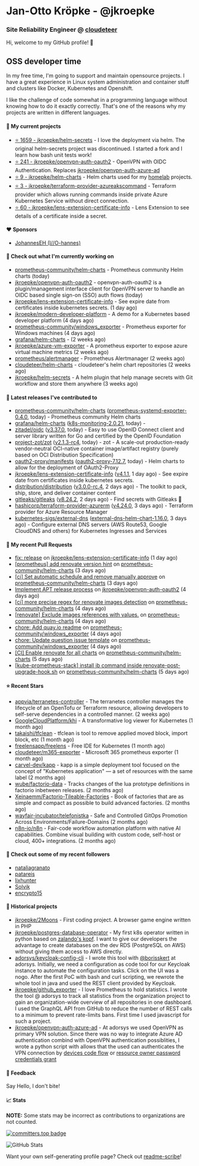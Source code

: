 # Jan-Otto Kröpke - @jkroepke
### Site Reliability Engineer @ [cloudeteer](https://cloudeteer.de/)

Hi, welcome to my GitHub profile! 👋

## OSS developer time
In my free time, I'm going to support and maintain opensource projects. I have a great experience in Linux system administration and container stuff and clusters like Docker, Kubernetes and Openshift.

I like the challenge of code somewhat in a programming language without knowing how to do it exactly correctly. That's one of the reasons why my projects are written in different languages.

#### 🌱 My current projects
- [⭐️ 1659 - jkroepke/helm-secrets](https://github.com/jkroepke/helm-secrets) - I love the deployment via helm. The original helm-secrets project was discontinued. I started a fork and I learn how bash unit tests work!
- [⭐️ 241 - jkroepke/openvpn-auth-oauth2](https://github.com/jkroepke/openvpn-auth-oauth2) - OpenVPN with OIDC Authentication. Replaces  [jkroepke/openvpn-auth-azure-ad](https://github.com/jkroepke/openvpn-auth-azure-ad) 
- [⭐️ 9 - jkroepke/helm-charts](https://github.com/jkroepke/helm-charts) - Helm charts used for my [homelab](https://github.com/jkroepke/homelab) projects.
- [⭐️ 3 - jkroepke/terraform-provider-azureakscommand](https://github.com/jkroepke/terraform-provider-azureakscommand) - Terraform provider which allows running commands inside private Azure Kubernetes Service without direct connection.
- [⭐️ 60 - jkroepke/lens-extension-certificate-info](https://github.com/jkroepke/lens-extension-certificate-info) - Lens Extension to see details of a certificate inside a secret.

#### ❤️ Sponsors

- [JohannesEH (I//O-hannes)](https://github.com/JohannesEH)


#### 👷 Check out what I'm currently working on

- [prometheus-community/helm-charts](https://github.com/prometheus-community/helm-charts) - Prometheus community Helm charts (today)
- [jkroepke/openvpn-auth-oauth2](https://github.com/jkroepke/openvpn-auth-oauth2) - openvpn-auth-oauth2 is a plugin/management interface client for OpenVPN server to handle an OIDC based single sign-on (SSO) auth flows (today)
- [jkroepke/lens-extension-certificate-info](https://github.com/jkroepke/lens-extension-certificate-info) - See expire date from certificates inside kubernetes secrets. (1 day ago)
- [jkroepke/modern-developer-platform](https://github.com/jkroepke/modern-developer-platform) - A demo for a Kubernetes based developer platform (4 days ago)
- [prometheus-community/windows_exporter](https://github.com/prometheus-community/windows_exporter) - Prometheus exporter for Windows machines (4 days ago)
- [grafana/helm-charts](https://github.com/grafana/helm-charts) -  (2 weeks ago)
- [jkroepke/azure-vm-exporter](https://github.com/jkroepke/azure-vm-exporter) - A prometheus exporter to expose azure virtual machine metrics (2 weeks ago)
- [prometheus/alertmanager](https://github.com/prometheus/alertmanager) - Prometheus Alertmanager (2 weeks ago)
- [cloudeteer/helm-charts](https://github.com/cloudeteer/helm-charts) - cloudeteer's helm chart repositories (2 weeks ago)
- [jkroepke/helm-secrets](https://github.com/jkroepke/helm-secrets) - A helm plugin that help manage secrets with Git workflow and store them anywhere (3 weeks ago)

#### 🔭 Latest releases I've contributed to

- [prometheus-community/helm-charts](https://github.com/prometheus-community/helm-charts) ([prometheus-systemd-exporter-0.4.0](https://github.com/prometheus-community/helm-charts/releases/tag/prometheus-systemd-exporter-0.4.0), today) - Prometheus community Helm charts
- [grafana/helm-charts](https://github.com/grafana/helm-charts) ([k8s-monitoring-2.0.21](https://github.com/grafana/helm-charts/releases/tag/k8s-monitoring-2.0.21), today) - 
- [zitadel/oidc](https://github.com/zitadel/oidc) ([v3.37.0](https://github.com/zitadel/oidc/releases/tag/v3.37.0), today) - Easy to use OpenID Connect client and server library written for Go and certified by the OpenID Foundation
- [project-zot/zot](https://github.com/project-zot/zot) ([v2.1.3-rc4](https://github.com/project-zot/zot/releases/tag/v2.1.3-rc4), today) - zot - A scale-out production-ready vendor-neutral OCI-native container image/artifact registry (purely based on OCI Distribution Specification)
- [oauth2-proxy/manifests](https://github.com/oauth2-proxy/manifests) ([oauth2-proxy-7.12.7](https://github.com/oauth2-proxy/manifests/releases/tag/oauth2-proxy-7.12.7), today) - Helm charts to allow for the deployment of OAuth2-Proxy
- [jkroepke/lens-extension-certificate-info](https://github.com/jkroepke/lens-extension-certificate-info) ([v4.1.1](https://github.com/jkroepke/lens-extension-certificate-info/releases/tag/v4.1.1), 1 day ago) - See expire date from certificates inside kubernetes secrets.
- [distribution/distribution](https://github.com/distribution/distribution) ([v3.0.0-rc.4](https://github.com/distribution/distribution/releases/tag/v3.0.0-rc.4), 2 days ago) - The toolkit to pack, ship, store, and deliver container content
- [gitleaks/gitleaks](https://github.com/gitleaks/gitleaks) ([v8.24.2](https://github.com/gitleaks/gitleaks/releases/tag/v8.24.2), 2 days ago) - Find secrets with Gitleaks 🔑
- [hashicorp/terraform-provider-azurerm](https://github.com/hashicorp/terraform-provider-azurerm) ([v4.24.0](https://github.com/hashicorp/terraform-provider-azurerm/releases/tag/v4.24.0), 3 days ago) - Terraform provider for Azure Resource Manager
- [kubernetes-sigs/external-dns](https://github.com/kubernetes-sigs/external-dns) ([external-dns-helm-chart-1.16.0](https://github.com/kubernetes-sigs/external-dns/releases/tag/external-dns-helm-chart-1.16.0), 3 days ago) - Configure external DNS servers (AWS Route53, Google CloudDNS and others) for Kubernetes Ingresses and Services

#### 🔨 My recent Pull Requests

- [fix: release](https://github.com/jkroepke/lens-extension-certificate-info/pull/11) on [jkroepke/lens-extension-certificate-info](https://github.com/jkroepke/lens-extension-certificate-info) (1 day ago)
- [[prometheus] add renovate version hint](https://github.com/prometheus-community/helm-charts/pull/5465) on [prometheus-community/helm-charts](https://github.com/prometheus-community/helm-charts) (3 days ago)
- [[ci] Set automatic schedule and remove manually approve](https://github.com/prometheus-community/helm-charts/pull/5463) on [prometheus-community/helm-charts](https://github.com/prometheus-community/helm-charts) (3 days ago)
- [Implement APT release process](https://github.com/jkroepke/openvpn-auth-oauth2/pull/445) on [jkroepke/openvpn-auth-oauth2](https://github.com/jkroepke/openvpn-auth-oauth2) (4 days ago)
- [[ci] more precise regex for renovate images detection](https://github.com/prometheus-community/helm-charts/pull/5461) on [prometheus-community/helm-charts](https://github.com/prometheus-community/helm-charts) (4 days ago)
- [[renovate] Exclude images references with values.](https://github.com/prometheus-community/helm-charts/pull/5457) on [prometheus-community/helm-charts](https://github.com/prometheus-community/helm-charts) (4 days ago)
- [chore: Add quay.io readme](https://github.com/prometheus-community/windows_exporter/pull/1946) on [prometheus-community/windows_exporter](https://github.com/prometheus-community/windows_exporter) (4 days ago)
- [chore: Update question issue template](https://github.com/prometheus-community/windows_exporter/pull/1945) on [prometheus-community/windows_exporter](https://github.com/prometheus-community/windows_exporter) (4 days ago)
- [[CI] Enable renovate for all charts](https://github.com/prometheus-community/helm-charts/pull/5437) on [prometheus-community/helm-charts](https://github.com/prometheus-community/helm-charts) (5 days ago)
- [[kube-prometheus-stack] install jb command inside renovate-post-upgrade-hook.sh](https://github.com/prometheus-community/helm-charts/pull/5434) on [prometheus-community/helm-charts](https://github.com/prometheus-community/helm-charts) (5 days ago)

#### ⭐ Recent Stars

- [appvia/terranetes-controller](https://github.com/appvia/terranetes-controller) - The terranetes controller manages the lifecycle of an OpenTofu or Terraform resource, allowing developers to self-serve dependencies in a controlled manner. (2 weeks ago)
- [GoogleCloudPlatform/khi](https://github.com/GoogleCloudPlatform/khi) - A transformative log viewer for Kubernetes (1 month ago)
- [takaishi/tfclean](https://github.com/takaishi/tfclean) - tfclean is tool to remove applied moved block, import block, etc (1 month ago)
- [freelensapp/freelens](https://github.com/freelensapp/freelens) - Free IDE for Kubernetes (1 month ago)
- [cloudeteer/m365-exporter](https://github.com/cloudeteer/m365-exporter) - Microsoft 365 prometheus exporter (1 month ago)
- [carvel-dev/kapp](https://github.com/carvel-dev/kapp) - kapp is a simple deployment tool focused on the concept of "Kubernetes application" — a set of resources with the same label (2 months ago)
- [wube/factorio-data](https://github.com/wube/factorio-data) - Tracks changes of the lua prototype definitions in factorio inbetween releases. (2 months ago)
- [Xeinaemm/Factorio-Tileable-Factories](https://github.com/Xeinaemm/Factorio-Tileable-Factories) - Book of factories that are as simple and compact as possible to build advanced factories. (2 months ago)
- [wayfair-incubator/telefonistka](https://github.com/wayfair-incubator/telefonistka) - Safe and Controlled GitOps Promotion Across Environments/Failure-Domains (2 months ago)
- [n8n-io/n8n](https://github.com/n8n-io/n8n) - Fair-code workflow automation platform with native AI capabilities. Combine visual building with custom code, self-host or cloud, 400+ integrations. (2 months ago)

#### 👯 Check out some of my recent followers

- [nataliagranato](https://github.com/nataliagranato)
- [patareis](https://github.com/patareis)
- [lixhunter](https://github.com/lixhunter)
- [Solvik](https://github.com/Solvik)
- [encrypto15](https://github.com/encrypto15)

#### 📜 Historical projects
- [jkroepke/2Moons](https://github.com/jkroepke/2Moons) - First coding project. A browser game engine written in PHP
- [jkroepke/postgres-database-operator](https://github.com/jkroepke/postgres-database-operator) - My first k8s operator written in python based on [zalando's kopf](https://github.com/zalando-incubator/kopf). I want to give our developers the advantage to create databases on the dev RDS (PostgreSQL on AWS) without giving them access to AWS directly.
- [adorsys/keycloak-config-cli](https://github.com/adorsys/keycloak-config-cli) - I wrote this tool with [@borisskert](https://github.com/borisskert) at adorsys. Initially, we need a configuration as code tool for our Keycloak instance to automate the configuration tasks. Click on the UI was a nogo. After the first PoC with bash and curl scripting, we rewrote the whole tool in java and used the REST client provided by Keycloak.
- [jkroepke/github_exporter](https://github.com/jkroepke/github_exporter) - I love Prometheus to hold statistics. I wrote the tool @ adorsys to track all statistics from the organization project to gain an organization-wide overview of all repositories in one dashboard. I used the GraphQL API from GitHub to reduce the number of REST calls to a minimum to prevent rate-limits bans. First time I used javascript for such a project.
- [jkroepke/openvpn-auth-azure-ad](https://github.com/jkroepke/openvpn-auth-azure-ad) - At adorsys we used OpenVPN as primary VPN solution. Since there was no way to integrate Azure AD authentication combind with OpenVPN authentication possiblities, I wrote a python script with allows that the used can authenticates the VPN connection by [devices code flow](https://docs.microsoft.com/en-us/azure/active-directory/develop/v2-oauth2-device-code) or [resource owner password credentials grant](https://docs.microsoft.com/en-us/azure/active-directory/develop/v2-oauth-ropc)

#### 💬 Feedback

Say Hello, I don't bite!

#### 📈 Stats

**NOTE:** Some stats may be incorrect as contributions to organizations
are not counted.

[![committers.top badge](https://user-badge.committers.top/germany/jkroepke.svg)](https://user-badge.committers.top/germany/jkroepke)

![GitHub Stats](https://github-readme-stats.vercel.app/api?username=jkroepke&count_private=false&theme=tokyonight&show_icons=true)

Want your own self-generating profile page? Check out [readme-scribe](https://github.com/muesli/readme-scribe)!

